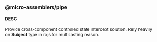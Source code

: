 ### @micro-assemblers/pipe

#### DESC
Provide cross-component controlled state intercept solution.
Rely heavily on **Subject** type in rxjs for multicasting reason.